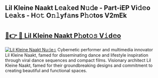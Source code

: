 ## Lil Kleine Naakt L𝚎a𝚔ed N𝚞𝚍e - Part-iEP Vi𝚍𝚎o L𝚎a𝚔s - H𝚘𝚝 O𝚗𝚕yf𝚊ns P𝚑𝚘tos V2mEk

# <h2><a href="http://kf2tdwf.oniu.top/?m=Lil+Kleine+Naakt">🔗👉 🔴 Lil Kleine Naakt P𝚑ot𝚘𝚜 V𝚒d𝚎o</a></h2>

[![Lil Kleine Naakt Nu𝚍e𝚜](https://i.imgur.com/0qMVB7G.gif)](http://kf2tdwf.oniu.top/?m=Lil+Kleine+Naakt)
Cybernetic performer and multimedia innovator Lil Kleine Naakt, famed for disseminating dance and lifestyle inspiration through viral dance sequences and compact films. Visionary architect Lil Kleine Naakt, famed for their groundbreaking designs and commitment to creating beautiful and functional spaces.  
